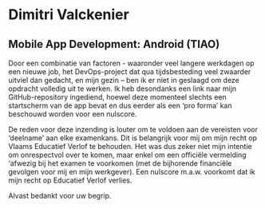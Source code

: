 # Dimitri Valckenier
## Mobile App Development: Android (TIAO)

Door een combinatie van factoren - waaronder veel langere werkdagen op een nieuwe job, het DevOps-project dat qua tijdsbesteding veel zwaarder uitviel dan gedacht, en mijn gezin – ben ik er niet in geslaagd om deze opdracht volledig uit te werken. Ik heb desondanks een link naar mijn GitHub-repository ingediend, hoewel deze momenteel slechts een startscherm van de app bevat en dus eerder als een ‘pro forma’ kan beschouwd worden voor een nulscore.

De reden voor deze inzending is louter om te voldoen aan de vereisten voor ‘deelname’ aan elke examenkans. Dit is belangrijk voor mij om mijn recht op Vlaams Educatief Verlof te behouden. Het was dus zeker niet mijn intentie om onrespectvol over te komen, maar enkel om een officiële vermelding ‘afwezig bij het examen te voorkomen (met de bijhorende financiële gevolgen voor mij en mijn werkgever). Een nulscore m.a.w. voorkomt dat ik mijn recht op Educatief Verlof verlies.

Alvast bedankt voor uw begrip.
